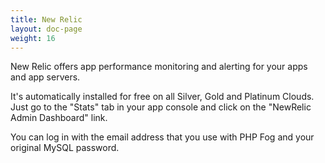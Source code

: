 ```yaml
---
title: New Relic
layout: doc-page
weight: 16
---
```


New Relic offers app performance monitoring and alerting for your apps and app servers. 

It's automatically installed for free on all Silver, Gold and Platinum Clouds. Just go to the "Stats" tab in your app console and click on the "NewRelic Admin Dashboard" link. 

You can log in with the email address that you use with PHP Fog and your original MySQL password.
